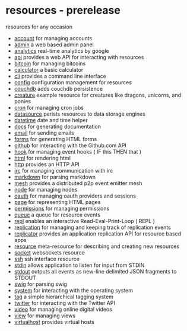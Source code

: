 # resources - prerelease 

resources for any occasion 

 - [account](https://github.com/bigcompany/resources/tree/master/account) for managing accounts
 - [admin](https://github.com/bigcompany/resources/tree/master/admin) a web based admin panel
 - [analytics](https://github.com/bigcompany/resources/tree/master/analytics) real-time analytics by google
 - [api](https://github.com/bigcompany/resources/tree/master/api) provides a web API for interacting with resources
 - [bitcoin](https://github.com/bigcompany/resources/tree/master/bitcoin) for managing bitcoins
 - [calculator](https://github.com/bigcompany/resources/tree/master/calculator) a basic calculator
 - [cli](https://github.com/bigcompany/resources/tree/master/cli) provides a command line interface
 - [config](https://github.com/bigcompany/resources/tree/master/config) configuration management for resources
 - [couchdb](https://github.com/bigcompany/resources/tree/master/couchdb) adds couchdb persistence
 - [creature](https://github.com/bigcompany/resources/tree/master/creature) example resource for creatures like dragons, unicorns, and ponies
 - [cron](https://github.com/bigcompany/resources/tree/master/cron) for managing cron jobs
 - [datasource](https://github.com/bigcompany/resources/tree/master/datasource) perists resources to data storage engines
 - [datetime](https://github.com/bigcompany/resources/tree/master/datetime) date and time helper
 - [docs](https://github.com/bigcompany/resources/tree/master/docs) for generating documentation
 - [email](https://github.com/bigcompany/resources/tree/master/email) for sending emails
 - [forms](https://github.com/bigcompany/resources/tree/master/forms) for generating HTML forms
 - [github](https://github.com/bigcompany/resources/tree/master/github) for interacting with the Github.com API
 - [hook](https://github.com/bigcompany/resources/tree/master/hook) for managing event hooks ( IF this THEN that )
 - [html](https://github.com/bigcompany/resources/tree/master/html) for rendering html
 - [http](https://github.com/bigcompany/resources/tree/master/http) provides an HTTP API
 - [irc](https://github.com/bigcompany/resources/tree/master/irc) for managing communication with irc
 - [markdown](https://github.com/bigcompany/resources/tree/master/markdown) for parsing markdown
 - [mesh](https://github.com/bigcompany/resources/tree/master/mesh) provides a distributed p2p event emitter mesh
 - [node](https://github.com/bigcompany/resources/tree/master/node) for managing nodes
 - [oauth](https://github.com/bigcompany/resources/tree/master/oauth) for managing oauth providers and sessions
 - [page](https://github.com/bigcompany/resources/tree/master/page) for representing HTML pages
 - [permissions](https://github.com/bigcompany/resources/tree/master/permissions) for managing permissions
 - [queue](https://github.com/bigcompany/resources/tree/master/queue) a queue for resource events
 - [repl](https://github.com/bigcompany/resources/tree/master/repl) enables an interactive Read-Eval-Print-Loop ( REPL )
 - [replication](https://github.com/bigcompany/resources/tree/master/replication) for managing and keeping track of replication events
 - [replicator](https://github.com/bigcompany/resources/tree/master/replicator) provides an application replication API for resource based apps
 - [resource](https://github.com/bigcompany/resources/tree/master/resource) meta-resource for describing and creating new resources
 - [socket](https://github.com/bigcompany/resources/tree/master/socket) websockets resource
 - [ssh](https://github.com/bigcompany/resources/tree/master/ssh) ssh interface resource
 - [stdin](https://github.com/bigcompany/resources/tree/master/stdin) allows application to listen for input from STDIN
 - [stdout](https://github.com/bigcompany/resources/tree/master/stdout) outputs all events as new-line delimited JSON fragments to STDOUT
 - [swig](https://github.com/bigcompany/resources/tree/master/swig) for parsing swig
 - [system](https://github.com/bigcompany/resources/tree/master/system) for interacting with the operating system
 - [tag](https://github.com/bigcompany/resources/tree/master/tag) a simple hierarchical tagging system
 - [twitter](https://github.com/bigcompany/resources/tree/master/twitter) for interacting with the Twitter API
 - [video](https://github.com/bigcompany/resources/tree/master/video) for managing online digital videos
 - [view](https://github.com/bigcompany/resources/tree/master/view) for managing views
 - [virtualhost](https://github.com/bigcompany/resources/tree/master/virtualhost) provides virtual hosts
